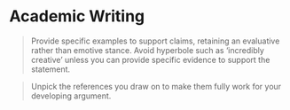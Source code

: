 # Academic Writing

> Provide specific examples to support claims, retaining an evaluative rather than emotive stance. Avoid hyperbole such as ‘incredibly creative’ unless you can provide specific evidence to support the statement.

> Unpick the references you draw on to make them fully work for your developing argument.